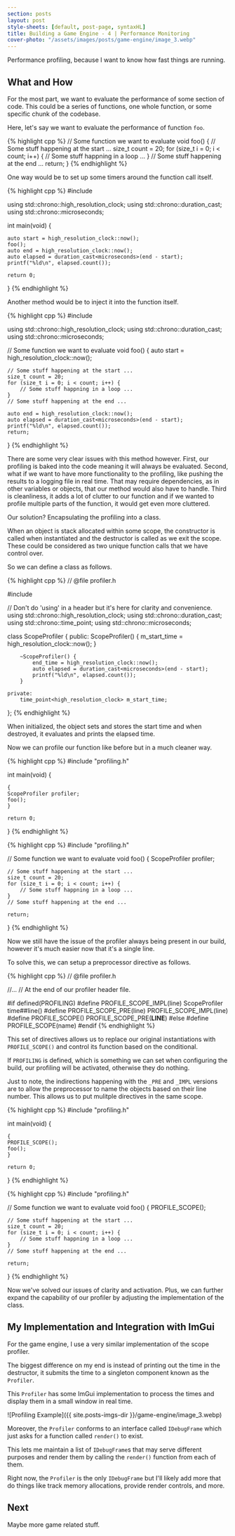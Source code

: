 ```yaml
---
section: posts
layout: post
style-sheets: [default, post-page, syntaxHL]
title: Building a Game Engine - 4 | Performance Monitoring
cover-photo: "/assets/images/posts/game-engine/image_3.webp"
---
```


Performance profiling, because I want to know how fast things are running.

## What and How

For the most part, we want to evaluate the performance of some section of code.
This could be a series of functions, one whole function, or some specific
chunk of the codebase.

Here, let's say we want to evaluate the performance of function `foo`. 

{% highlight cpp %}
// Some function we want to evaluate
void foo() {
    // Some stuff happening at the start ...
    size_t count = 20;
    for (size_t i = 0; i < count; i++) {
        // Some stuff happning in a loop ...
    }
    // Some stuff happening at the end ...
    return;
}
{% endhighlight %}

One way would be to set up some timers around the function call itself.

{% highlight cpp %}
#include <chrono>

using std::chrono::high_resolution_clock;
using std::chrono::duration_cast;
using std::chrono::microseconds;

int main(void) {
    
    auto start = high_resolution_clock::now();
    foo();
    auto end = high_resolution_clock::now();
    auto elapsed = duration_cast<microseconds>(end - start);
    printf("%ld\n", elapsed.count());

    return 0;
}
{% endhighlight %}

Another method would be to inject it into the function itself.

{% highlight cpp %}
#include <chrono>

using std::chrono::high_resolution_clock;
using std::chrono::duration_cast;
using std::chrono::microseconds;

// Some function we want to evaluate
void foo() {
    auto start = high_resolution_clock::now();

    // Some stuff happening at the start ...
    size_t count = 20;
    for (size_t i = 0; i < count; i++) {
        // Some stuff happning in a loop ...
    }
    // Some stuff happening at the end ...

    auto end = high_resolution_clock::now();
    auto elapsed = duration_cast<microseconds>(end - start);
    printf("%ld\n", elapsed.count());
    return;
}
{% endhighlight %}

There are some very clear issues with this method however. First, our profiling
is baked into the code meaning it will always be evaluated. Second, what if we
want to have more functionality to the profiling, like pushing the results to a
logging file in real time. That may require dependencies, as in other variables
or objects, that our method would also have to handle. Third is cleanliness,
it adds a lot of clutter to our function and if we wanted to profile multiple
parts of the function, it would get even more cluttered.

Our solution? Encapsulating the profiling into a class.

When an object is stack allocated within some scope, the constructor is called
when instantiated and the destructor is called as we exit the scope. These could be
considered as two unique function calls that we have control over.

So we can define a class as follows.

{% highlight cpp %}
// @file    profiler.h

#include <chrono>

// Don't do 'using' in a header but it's here for clarity and convenience.
using std::chrono::high_resolution_clock;
using std::chrono::duration_cast;
using std::chrono::time_point;
using std::chrono::microseconds;


class ScopeProfiler {
    public:
        ScopeProfiler() {
            m_start_time = high_resolution_clock::now();
        }

        ~ScopeProfiler() {
            end_time = high_resolution_clock::now();
            auto elapsed = duration_cast<microseconds>(end - start);
            printf("%ld\n", elapsed.count());
        }
        
    private:
        time_point<high_resolution_clock> m_start_time;

};
{% endhighlight %}

When initialized, the object sets and stores the start time and when destroyed, it
evaluates and prints the elapsed time.

Now we can profile our function like before but in a much cleaner way.

{% highlight cpp %}
#include "profiling.h"

int main(void) {
    
    { 
    ScopeProfiler profiler;
    foo();
    }

    return 0;
}
{% endhighlight %}

{% highlight cpp %}
#include "profiling.h"

// Some function we want to evaluate
void foo() {
    ScopeProfiler profiler;

    // Some stuff happening at the start ...
    size_t count = 20;
    for (size_t i = 0; i < count; i++) {
        // Some stuff happning in a loop ...
    }
    // Some stuff happening at the end ...

    return;
}
{% endhighlight %}

Now we still have the issue of the profiler always being present in our build,
however it's much easier now that it's a single line.

To solve this, we can setup a preprocessor directive as follows.

{% highlight cpp %}
// @file    profiler.h

//...
// At the end of our profiler header file.

#if defined(PROFILING)
#define PROFILE_SCOPE_IMPL(line) ScopeProfiler time##line()
#define PROFILE_SCOPE_PRE(line) PROFILE_SCOPE_IMPL(line)
#define PROFILE_SCOPE() PROFILE_SCOPE_PRE(__LINE__)
#else
#define PROFILE_SCOPE(name)
#endif
{% endhighlight %}

This set of directives allows us to replace our original instantiations
with `PROFILE_SCOPE()` and control its function based on the conditional.

If `PROFILING` is defined, which is something we can set when configuring the
build, our profiling will be activated, otherwise they do nothing.

Just to note, the indirections happening with the `_PRE` and `_IMPL` versions are 
to allow the preprocessor to name the objects based on their line number.
This allows us to put mulitple directives in the same scope.


{% highlight cpp %}
#include "profiling.h"

int main(void) {
    
    { 
    PROFILE_SCOPE();
    foo();
    }

    return 0;
}
{% endhighlight %}

{% highlight cpp %}
#include "profiling.h"

// Some function we want to evaluate
void foo() {
    PROFILE_SCOPE();

    // Some stuff happening at the start ...
    size_t count = 20;
    for (size_t i = 0; i < count; i++) {
        // Some stuff happning in a loop ...
    }
    // Some stuff happening at the end ...

    return;
}
{% endhighlight %}

Now we've solved our issues of clarity and activation. Plus, we can further
expand the capability of our profiler by adjusting the implementation
of the class.

## My Implementation and Integration with ImGui

For the game engine, I use a very similar implementation of the scope profiler.

The biggest difference on my end is instead of printing out the time in the
destructor, it submits the time to a singleton component known as the `Profiler`.

This `Profiler` has some ImGui implementation to process the times and display
them in a small window in real time.

![Profiling Example]({{ site.posts-imgs-dir }}/game-engine/image_3.webp)

Moreover, the `Profiler` conforms to an interface called `IDebugFrame` which
just asks for a function called `render()` to exist.

This lets me maintain a list of `IDebugFrame`s that may serve different purposes
and render them by calling the `render()` function from each of them.

Right now, the `Profiler` is the only `IDebugFrame` but I'll likely add more
that do things like track memory allocations, provide render controls, and more.

## Next

Maybe more game related stuff.


